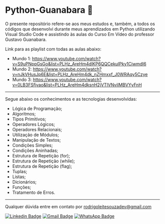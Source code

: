 # Python-Guanabara 📗

O presente repositório refere-se aos meus estudos e, também, a todos os códigos que desenvolvi durante meus aprendizados em Python utilizando Visual Studio Code e assistindo às aulas do Curso Em Vídeo do professor Gustavo Guanabara.

Link para as playlist com todas as aulas abaixo:

- Mundo 1: https://www.youtube.com/watch?v=S9uPNppGsGo&list=PLHz_AreHm4dlKP6QQCekuIPky1CiwmdI6
- Mundo 2: https://www.youtube.com/watch?v=nJkVHusJp6E&list=PLHz_AreHm4dk_nZHmxxf_J0WRAqy5Czye
- Mundo 3: https://www.youtube.com/watch?v=0LB3FSfjvao&list=PLHz_AreHm4dksnH2jVTIVNviIMBVYyFnH

---

Segue abaixo os conhecimentos e as tecnologias desenvolvidas:

- Lógica de Programação;
- Algoritmos;
- Tipos Primitivos;
- Operadores Lógicos;
- Operadores Relacionais;
- Utilização de Módulos;
- Manipulação de Textos;
- Condições Simples;
- Condições Aninhadas;
- Estrutura de Repetição (for);
- Estrutura de Repetição (while);
- Estrutura de Repetição (flag);
- Tuplas;
- Listas;
- Dicionários;
- Funções;
- Tratamento de Erros.

---

Qualquer dúvida entre em contato por <a href="mailto:rodrigoleitesouzadev@gmail.com?">rodrigoleitesouzadev@gmail.com</a>

[![Linkedin Badge](https://img.shields.io/badge/-LinkedIn-blue?style=flat-square&logo=Linkedin&logoColor=white&link=https://www.linkedin.com/in/rodrigoleitesouzadev/)](https://www.linkedin.com/in/rodrigoleitesouzadev/)
[![Gmail Badge](https://img.shields.io/badge/-Gmail-c14438?style=flat-square&logo=Gmail&logoColor=white&link=mailto:rodrigoleitesouzadev@gmail.com)](mailto:rodrigoleitesouzadev@gmail.com)
[![WhatsApp Badge](https://img.shields.io/badge/WhatsApp-0DA204?style=flat-square&logo=whatsapp&logoColor=white)](https://wa.me/5521986715853)
